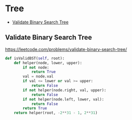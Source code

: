 # Tree

+ [Validate Binary Search Tree](#validate-binary-search-tree)

[comment]: <> (Stop)

## Validate Binary Search Tree

https://leetcode.com/problems/validate-binary-search-tree/

```python
def isValidBST(self, root):
    def helper(node, lower, upper):
        if not node:
            return True
        val = node.val
        if val <= lower or val >= upper:
            return False
        if not helper(node.right, val, upper):
            return False
        if not helper(node.left, lower, val):
            return False
        return True
    return helper(root, -2**31 - 1, 2**31)
```
